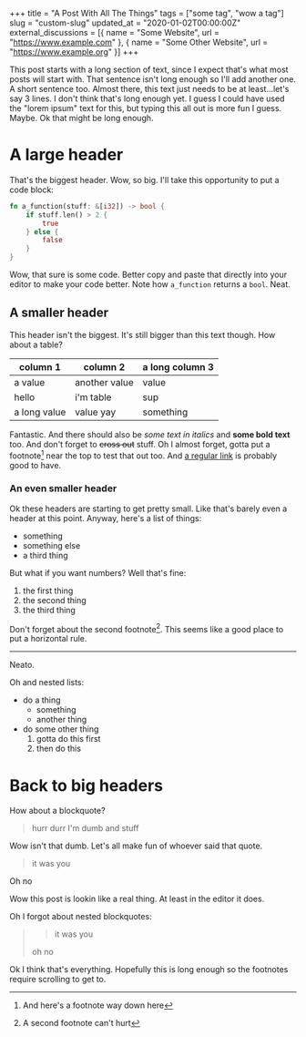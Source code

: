 +++
title = "A Post With All The Things"
tags = ["some tag", "wow a tag"]
slug = "custom-slug"
updated_at = "2020-01-02T00:00:00Z"
external_discussions = [{ name = "Some Website", url = "https://www.example.com" }, { name = "Some Other Website", url = "https://www.example.org" }]
+++

This post starts with a long section of text, since I expect that's what most posts will start with. That sentence isn't long enough so I'll add another one. A short sentence too. Almost there, this text just needs to be at least...let's say 3 lines. I don't think that's long enough yet. I guess I could have used the "lorem ipsum" text for this, but typing this all out is more fun I guess. Maybe. Ok that might be long enough.

# A large header
That's the biggest header. Wow, so big. I'll take this opportunity to put a code block:
```rust
fn a_function(stuff: &[i32]) -> bool {
    if stuff.len() > 2 {
        true
    } else {
        false
    }
}
```
Wow, that sure is some code. Better copy and paste that directly into your editor to make your code better. Note how `a_function` returns a `bool`. Neat.

## A smaller header
This header isn't the biggest. It's still bigger than this text though. How about a table?

|column 1|column 2|a long column 3|
|--------|--------|---------------|
|a value|another value|value|
|hello|i'm table|sup|
|a long value|value yay|something|

Fantastic. And there should also be *some text in italics* and **some bold text** too. And don't forget to ~~cross out~~ stuff. Oh I almost forget, gotta put a footnote[^1] near the top to test that out too. And [a regular link](/) is probably good to have.

### An even smaller header
Ok these headers are starting to get pretty small. Like that's barely even a header at this point. Anyway, here's a list of things:
* something
* something else
* a third thing

But what if you want numbers? Well that's fine:
1. the first thing
1. the second thing
1. the third thing

Don't forget about the second footnote[^2]. This seems like a good place to put a horizontal rule.

---

Neato.

Oh and nested lists:
* do a thing
    * something
    * another thing
* do some other thing
    1. gotta do this first
    1. then do this

# Back to big headers
How about a blockquote?

> hurr durr I'm dumb and stuff

Wow isn't that dumb. Let's all make fun of whoever said that quote.

> it was you

Oh no

Wow this post is lookin like a real thing. At least in the editor it does.

Oh I forgot about nested blockquotes:
> > it was you
>
> oh no

Ok I think that's everything. Hopefully this is long enough so the footnotes require scrolling to get to.

[^1]: And here's a footnote way down here

[^2]: A second footnote can't hurt